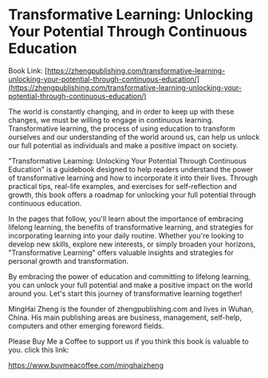 # Transformative Learning: Unlocking Your Potential Through Continuous Education

Book Link: [https://zhengpublishing.com/transformative-learning-unlocking-your-potential-through-continuous-education/](https://zhengpublishing.com/transformative-learning-unlocking-your-potential-through-continuous-education/)

The world is constantly changing, and in order to keep up with these changes, we must be willing to engage in continuous learning. Transformative learning, the process of using education to transform ourselves and our understanding of the world around us, can help us unlock our full potential as individuals and make a positive impact on society.

"Transformative Learning: Unlocking Your Potential Through Continuous Education" is a guidebook designed to help readers understand the power of transformative learning and how to incorporate it into their lives. Through practical tips, real-life examples, and exercises for self-reflection and growth, this book offers a roadmap for unlocking your full potential through continuous education.

In the pages that follow, you'll learn about the importance of embracing lifelong learning, the benefits of transformative learning, and strategies for incorporating learning into your daily routine. Whether you're looking to develop new skills, explore new interests, or simply broaden your horizons, "Transformative Learning" offers valuable insights and strategies for personal growth and transformation.

By embracing the power of education and committing to lifelong learning, you can unlock your full potential and make a positive impact on the world around you. Let's start this journey of transformative learning together!

MingHai Zheng is the founder of zhengpublishing.com and lives in Wuhan, China. His main publishing areas are business, management, self-help, computers and other emerging foreword fields.

Please Buy Me a Coffee to support us if you think this book is valuable to you. click this link:

https://www.buymeacoffee.com/minghaizheng

